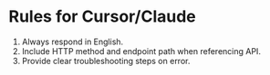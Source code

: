 # Rules for Cursor/Claude
1. Always respond in English.
2. Include HTTP method and endpoint path when referencing API.
3. Provide clear troubleshooting steps on error.
